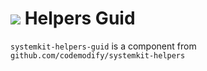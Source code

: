 # ![](https://fonts.gstatic.com/s/i/materialiconsoutlined/flare/v4/24px.svg) Helpers Guid
`systemkit-helpers-guid` is a component from `github.com/codemodify/systemkit-helpers`
